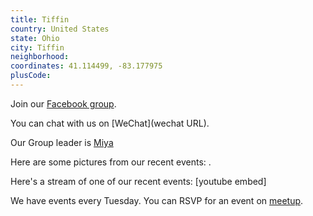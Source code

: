 ```yaml
---
title: Tiffin
country: United States
state: Ohio
city: Tiffin
neighborhood: 
coordinates: 41.114499, -83.177975
plusCode:
---
```

Join our [Facebook group](https://www.facebook.com/groups/free.code.camp.tiffin).

You can chat with us on [WeChat](wechat URL).

Our Group leader is [Miya](freecodecamp.org/miya)

Here are some pictures from our recent events:
![]().

Here's a stream of one of our recent events:
[youtube embed]

We have events every Tuesday. You can RSVP for an event on [meetup](meetupurl).
